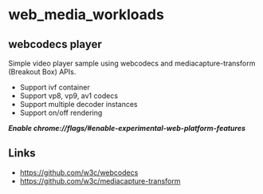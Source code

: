 # web_media_workloads

## webcodecs player
Simple video player sample using webcodecs and mediacapture-transform (Breakout Box) APIs.
- Support ivf container
- Support vp8, vp9, av1 codecs
- Support multiple decoder instances
- Support on/off rendering

***Enable chrome://flags/#enable-experimental-web-platform-features***

## Links
- https://github.com/w3c/webcodecs
- https://github.com/w3c/mediacapture-transform
